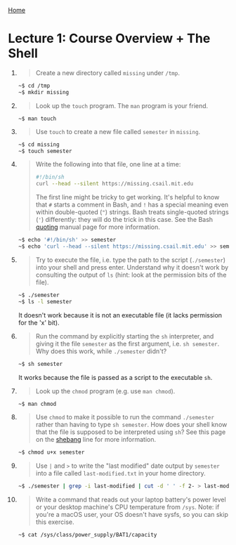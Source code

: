 [Home](README.md)

# Lecture 1: Course Overview + The Shell

 1. > Create a new directory called `missing` under `/tmp`.
    ```bash
    ~$ cd /tmp
    ~$ mkdir missing
    ``` 
 1. > Look up the `touch` program. The `man` program is your friend.
    ```
    ~$ man touch
    ```
 1. > Use `touch` to create a new file called `semester` in `missing`.

    ```bash
    ~$ cd missing
    ~$ touch semester
    ``` 

 1. > Write the following into that file, one line at a time:
    > ```bash
    > #!/bin/sh
    > curl --head --silent https://missing.csail.mit.edu
    > ```
    > The first line might be tricky to get working. It's helpful to know that
    > `#` starts a comment in Bash, and `!` has a special meaning even within
    > double-quoted (`"`) strings. Bash treats single-quoted strings (`'`)
    > differently: they will do the trick in this case. See the Bash
    > [quoting](https://www.gnu.org/software/bash/manual/html_node/Quoting.html)
    > manual page for more information.

    ```bash
    ~$ echo '#!/bin/sh' >> semester
    ~$ echo 'curl --head --silent https://missing.csail.mit.edu' >> semester
    ```

 1. > Try to execute the file, i.e. type the path to the script (`./semester`)
    > into your shell and press enter. Understand why it doesn't work by
    > consulting the output of `ls` (hint: look at the permission bits of the
    > file).
    ```bash
    ~$ ./semester
    ~$ ls -l semester
    ``` 
    It doesn't work because it is not an executable file (it lacks permission for the 'x' bit).

 1. > Run the command by explicitly starting the `sh` interpreter, and giving it
    > the file `semester` as the first argument, i.e. `sh semester`. Why does
    > this work, while `./semester` didn't?
    ```bash
    ~$ sh semester
    ```
    It works because the file is passed as a script to the executable ``sh``.
 1. > Look up the `chmod` program (e.g. use `man chmod`).
    ```bash
    ~$ man chmod
    ```
 1. > Use `chmod` to make it possible to run the command `./semester` rather than
    > having to type `sh semester`. How does your shell know that the file is
    > supposed to be interpreted using `sh`? See this page on the
    > [shebang](https://en.wikipedia.org/wiki/Shebang_(Unix)) line for more
    > information.
    ```bash
    ~$ chmod u+x semester
    ```
 1. > Use `|` and `>` to write the "last modified" date output by
    > `semester` into a file called `last-modified.txt` in your home
    > directory.
    ```bash
    ~$ ./semester | grep -i last-modified | cut -d ' ' -f 2- > last-modified.txt
    ````
 1. > Write a command that reads out your laptop battery's power level or your
    > desktop machine's CPU temperature from `/sys`. Note: if you're a macOS
    > user, your OS doesn't have sysfs, so you can skip this exercise.
    ```bash
    ~$ cat /sys/class/power_supply/BAT1/capacity
    ```   
